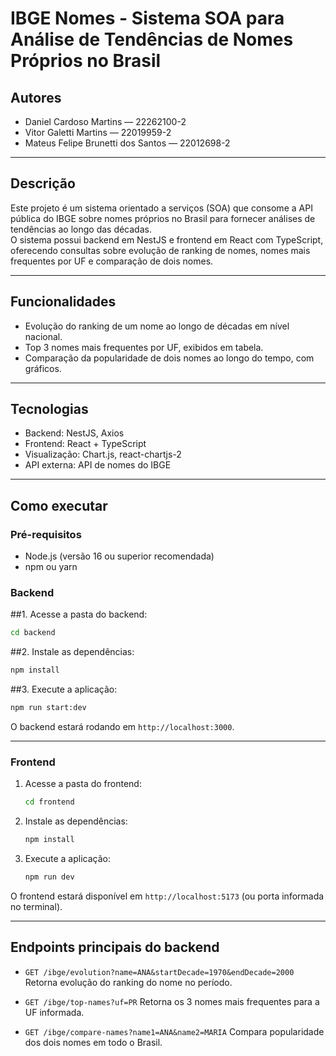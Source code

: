 # IBGE Nomes - Sistema SOA para Análise de Tendências de Nomes Próprios no Brasil

## Autores

- Daniel Cardoso Martins — 22262100-2  
- Vitor Galetti Martins — 22019959-2  
- Mateus Felipe Brunetti dos Santos — 22012698-2

---

## Descrição

Este projeto é um sistema orientado a serviços (SOA) que consome a API pública do IBGE sobre nomes próprios no Brasil para fornecer análises de tendências ao longo das décadas.  
O sistema possui backend em NestJS e frontend em React com TypeScript, oferecendo consultas sobre evolução de ranking de nomes, nomes mais frequentes por UF e comparação de dois nomes.

---

## Funcionalidades

- Evolução do ranking de um nome ao longo de décadas em nível nacional.
- Top 3 nomes mais frequentes por UF, exibidos em tabela.
- Comparação da popularidade de dois nomes ao longo do tempo, com gráficos.

---

## Tecnologias

- Backend: NestJS, Axios
- Frontend: React + TypeScript
- Visualização: Chart.js, react-chartjs-2
- API externa: API de nomes do IBGE

---

## Como executar

### Pré-requisitos

- Node.js (versão 16 ou superior recomendada)
- npm ou yarn

### Backend

##1. Acesse a pasta do backend:

   ```bash
   cd backend
````

##2. Instale as dependências:

   ```bash
   npm install
   ```

##3. Execute a aplicação:

   ```bash
   npm run start:dev
   ```

O backend estará rodando em `http://localhost:3000`.

---

### Frontend

1. Acesse a pasta do frontend:

   ```bash
   cd frontend
   ```

2. Instale as dependências:

   ```bash
   npm install
   ```

3. Execute a aplicação:

   ```bash
   npm run dev
   ```

O frontend estará disponível em `http://localhost:5173` (ou porta informada no terminal).

---

## Endpoints principais do backend

* `GET /ibge/evolution?name=ANA&startDecade=1970&endDecade=2000`
  Retorna evolução do ranking do nome no período.

* `GET /ibge/top-names?uf=PR`
  Retorna os 3 nomes mais frequentes para a UF informada.

* `GET /ibge/compare-names?name1=ANA&name2=MARIA`
  Compara popularidade dos dois nomes em todo o Brasil.


